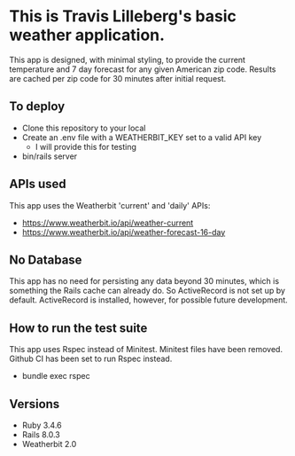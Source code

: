 # This is Travis Lilleberg's basic weather application.

This app is designed, with minimal styling, to provide the current temperature and 7 day forecast for any given American zip code. Results are cached per zip code for 30 minutes after initial request.

## To deploy
* Clone this repository to your local
* Create an .env file with a WEATHERBIT_KEY set to a valid API key
    * I will provide this for testing
* bin/rails server

## APIs used
This app uses the Weatherbit 'current' and 'daily' APIs:
* https://www.weatherbit.io/api/weather-current
* https://www.weatherbit.io/api/weather-forecast-16-day

## No Database
This app has no need for persisting any data beyond 30 minutes, which is something the Rails cache can already do. So ActiveRecord is not set up by default. ActiveRecord is installed, however, for possible future development.

## How to run the test suite
This app uses Rspec instead of Minitest. Minitest files have been removed. Github CI has been set to run Rspec instead.
* bundle exec rspec

## Versions
* Ruby 3.4.6
* Rails 8.0.3
* Weatherbit 2.0